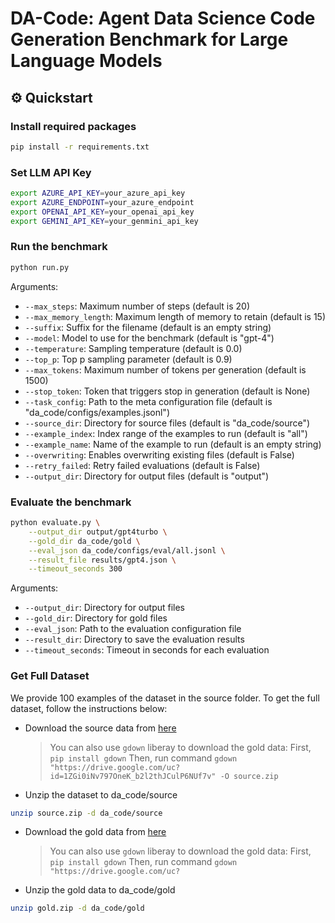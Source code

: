 # DA-Code: Agent Data Science Code Generation Benchmark for Large Language Models

## ⚙️ Quickstart

### Install required packages

```bash
pip install -r requirements.txt
```

### Set LLM API Key

```bash
export AZURE_API_KEY=your_azure_api_key
export AZURE_ENDPOINT=your_azure_endpoint
export OPENAI_API_KEY=your_openai_api_key
export GEMINI_API_KEY=your_genmini_api_key
```

### Run the benchmark

```bash
python run.py
```

Arguments:

- `--max_steps`: Maximum number of steps (default is 20)
- `--max_memory_length`: Maximum length of memory to retain (default is 15)
- `--suffix`: Suffix for the filename (default is an empty string)
- `--model`: Model to use for the benchmark (default is "gpt-4")
- `--temperature`: Sampling temperature (default is 0.0)
- `--top_p`: Top p sampling parameter (default is 0.9)
- `--max_tokens`: Maximum number of tokens per generation (default is 1500)
- `--stop_token`: Token that triggers stop in generation (default is None)
- `--task_config`: Path to the meta configuration file (default is "da_code/configs/examples.jsonl")
- `--source_dir`: Directory for source files (default is "da_code/source")
- `--example_index`: Index range of the examples to run (default is "all")
- `--example_name`: Name of the example to run (default is an empty string)
- `--overwriting`: Enables overwriting existing files (default is False)
- `--retry_failed`: Retry failed evaluations (default is False)
- `--output_dir`: Directory for output files (default is "output")

### Evaluate the benchmark

```bash
python evaluate.py \
    --output_dir output/gpt4turbo \
    --gold_dir da_code/gold \
    --eval_json da_code/configs/eval/all.jsonl \
    --result_file results/gpt4.json \
    --timeout_seconds 300
```

Arguments:

- `--output_dir`: Directory for output files
- `--gold_dir`: Directory for gold files
- `--eval_json`: Path to the evaluation configuration file
- `--result_dir`: Directory to save the evaluation results
- `--timeout_seconds`: Timeout in seconds for each evaluation

### Get Full Dataset

We provide 100 examples of the dataset in the source folder. To get the full dataset, follow the instructions below:

* Download the source data from [here](https://drive.google.com/file/d/1ZGi0iNv797OneK_b2l2thJCulP6NUf7v/view?usp=sharing)

  > You can also use `gdown` liberay to download the gold data:
  > First, `pip install gdown`
  > Then, run command `gdown "https://drive.google.com/uc?id=1ZGi0iNv797OneK_b2l2thJCulP6NUf7v" -O source.zip`
  >
* Unzip the dataset to da_code/source

```bash
unzip source.zip -d da_code/source
```

* Download the gold data from [here](https://drive.google.com/file/d/1Kz_Ua6NeqiCbE_zLAqKEkQjbgJ7EP4La/view?usp=sharing)

  > You can also use `gdown` liberay to download the gold data:
  > First, `pip install gdown`
  > Then, run command `gdown "https://drive.google.com/uc?`
  >
* Unzip the gold data to da_code/gold

```bash
unzip gold.zip -d da_code/gold
```
